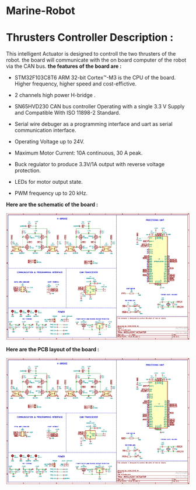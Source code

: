 # Marine-Robot

# Thrusters Controller Description :

This intelligent Actuator is designed to controll the two thrusters of the robot.
the board will communicate with the on board computer of the robot via the CAN bus.
**the features of the board are :** 
- STM32F103C8T6 ARM 32-bit Cortex™-M3 is the CPU of the board. Higher frequency, higher speed and cost-effictive.

- 2 channels high power H-bridge .

- SN65HVD230 CAN bus controller Operating with a single 3.3 V Supply and Compatible With ISO 11898-2 Standard.

- Serial wire debuger as a programming interface and uart as serial communication interface.

- Operating Voltage up to 24V.

- Maximum Motor Current: 10A continuous, 30 A peak.

- Buck regulator to produce 3.3V/1A output with reverse voltage protection.

- LEDs for motor output state.

- PWM frequency up to 20 kHz.

**Here are the schematic of the board :**


![alt text](https://github.com/ALICHOUCHENE/Marine-Robot/blob/main/Thrusters%20Controller/schematic/Capture.PNG?raw=true)


**Here are the PCB layout of the board :**


![alt text](https://github.com/ALICHOUCHENE/Marine-Robot/blob/main/Thrusters%20Controller/schematic/Capture.PNG?raw=true)
